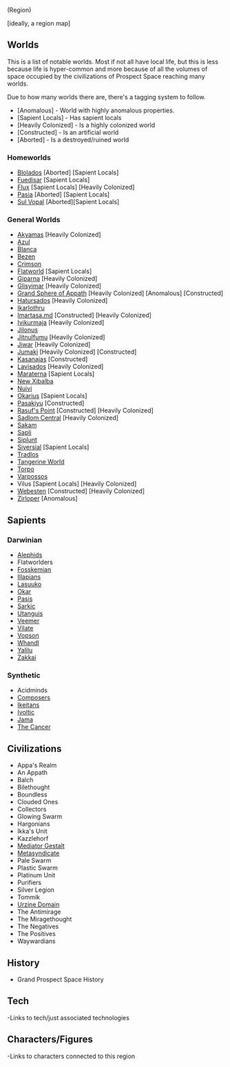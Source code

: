 (Region)

[ideally, a region map]

## Worlds

This is a list of notable worlds.  Most if not all have local life, but this is less because life is hyper-common and more because of all the volumes of space occupied by the civilizations of Prospect Space reaching many worlds.

Due to how many worlds there are, there's a tagging system to follow.

* [Anomalous] - World with highly anomalous properties.
* [Sapient Locals] - Has sapient locals
* [Heavily Colonized] - Is a highly colonized world
* [Constructed] - Is an artificial world
* [Aborted] - Is a destroyed/ruined world

### Homeworlds
- [Blolados](../../1_Worlds_Systems/Blolados.md) [Aborted] [Sapient Locals]
- [Fuedisar](../../1_Worlds_Systems/Fuedisar.md) [Sapient Locals]
- [Flux](../../1_Worlds_Systems/Flux.md) [Sapient Locals] [Heavily Colonized]
- [Pasia](../../1_Worlds_Systems/Pasia.md) [Aborted] [Sapient Locals]
- [Sul Vopal](../../1_Worlds_Systems/Sul_Vopal.md) [Aborted][Sapient Locals]

### General Worlds
- [Akyamas](../../1_Worlds_Systems/Akyamas.md) [Heavily Colonized]
- [Azul](../../1_Worlds_Systems/Azul.md)
- [Blanca](../../1_Worlds_Systems/Blanca.md)
- [Bezen](../../1_Worlds_Systems/Bezen.md)
- [Crimson](../../1_Worlds_Systems/Crimson.md)
- [Flatworld](../../1_Worlds_Systems/Flat_World.md) [Sapient Locals]
- [Giparna](../../1_Worlds_Systems/Giparna.md) [Heavily Colonized]
- [Glisyimar](../../1_Worlds_Systems/Glisyimar.md) [Heavily Colonized]
- [Grand Sphere of Appath](../../1_Worlds_Systems/Grand_Sphere_Of_Appath.md) [Heavily Colonized] [Anomalous] [Constructed]
- [Hatursados](../../1_Worlds_Systems/Hatursados.md) [Heavily Colonized]
- [Ikarlothru](../../1_Worlds_Systems/Ikarlothru.md)
- [Imartasa.md](../../1_Worlds_Systems/Imartasa.md) [Constructed] [Heavily Colonized]
- [Ivikurmaja](../../1_Worlds_Systems/Ivikurmaja.md) [Heavily Colonized]
- [Jilonus](../../1_Worlds_Systems/Jilonus.md)
- [Jitnulfumu](../../1_Worlds_Systems/Jitnulfumu.md) [Heavily Colonized]
- [Jiwar](../../1_Worlds_Systems/Jiwar.md) [Heavily Colonized]
- [Jumaki](../../1_Worlds_Systems/Jumaki.md)  [Heavily Colonized] [Constructed]
- [Kasanajas](../../1_Worlds_Systems/Kasanajas.md) [Constructed]
- [Lavisados](../../1_Worlds_Systems/Lavisados.md) [Heavily Colonized]
- [Maraterna](../../1_Worlds_Systems/Maraterna.md) [Sapient Locals]
- [New Xibalba](../../1_Worlds_Systems/Xibalba.md)
- [Nuivi](../../1_Worlds_Systems/Nuivi.md)
- [Okarius](../../1_Worlds_Systems/Okaria.md) [Sapient Locals]
- [Pasakiyu](../../1_Worlds_Systems/Pasakiyu.md) [Constructed]
- [Rasuf's Point](../../1_Worlds_Systems/Rasufs_Point.md) [Constructed] [Heavily Colonized]
- [Sadlom Central](../../1_Worlds_Systems/Sadlom_Central.md) [Heavily Colonized]
- [Sakam](../../1_Worlds_Systems/Sakam.md)
- [Sapli](../../1_Worlds_Systems/Sapli.md)
- [Siplunt](../../1_Worlds_Systems/Siplunt.md)
- [Siversial](../../1_Worlds_Systems/Lamsis.md) [Sapient Locals]
- [Tradlos](../../1_Worlds_Systems/Tradlos.md)
- [Tangerine World](../../1_Worlds_Systems/Tangerine_World.md)
- [Torpo](../../1_Worlds_Systems/Torpo.md)
- [Varpossos](../../1_Worlds_Systems/Varpossos.md)
- Vilus [Sapient Locals] [Heavily Colonized]
- [Webesten](../../1_Worlds_Systems/Webesten.md)  [Constructed] [Heavily Colonized]
- [Zirloper](../../1_Worlds_Systems/Zirloper.md) [Anomalous]

## Sapients

### Darwinian
- [Alephids](../../2_Sapients/Alephid.md)
- Flatworlders
- [Fosskemian](../../2_Sapients/Fosskemians.md)
- [Illapians](../../2_Sapients/Illapian.md)
- [Lasuuko](../../2_Sapients/Lasuuko.md)
- [Okar](../../2_Sapients/Okar.md)
- [Pasis](../../2_Sapients/Pasis.md)
- [Sarkic](../../2_Sapients/Sarkic.md)
- [Utanguis](../../2_Sapients/Cyrawaloc.md)
- [Veemer](../../2_Sapients/Veemer.md)
- [Vilate](../../2_Sapients/Vilate.md)
- [Vopson](../../2_Sapients/Vopson.md)
- [Whandl](../../2_Sapients/Whandl.md)
- [Yalilu](../../2_Sapients/Yalilu.md)
- [Zakkai](../../2_Sapients/Zakkai.md)



### Synthetic

- Acidminds
- [Composers](../../2_Sapients/Synthetic/Composers.md)
- [Ikeitans](../../2_Sapients/Synthetic/Ikeitans.md)
- [Ivoltic](../../2_Sapients/Ivoltic.md)
- [Jama](../../2_Sapients/Synthetic/Jama.md)
- [The Cancer ](../../2_Sapients/Synthetic/Cancer.md)

## Civilizations
- Appa's Realm
- An Appath
- Balch
- Bilethought
- Boundless
- Clouded Ones
- Collectors
- Glowing Swarm
- Hargonians
- Ikka's Unit
- Kazzlehorf
- [Mediator Gestalt](../../3_Civilizations/Mediators.md)
- [Metasyndicate](../../3_Civilizations/Metasyndicate.md)
- Pale Swarm
- Plastic Swarm
- Platinum Unit
- Purifiers
- Silver Legion
- Tommik
- [Urzine Domain](../../3_Civilizations/Waywardians.md)
- The Antimirage
- The Miragethought
- The Negatives
- The Positives
- Waywardians


## History
- Grand Prospect Space History
## Tech
-Links to tech/just associated technologies
## Characters/Figures
-Links to characters connected to this region
